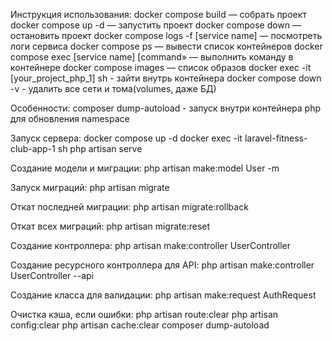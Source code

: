 Инструкция использования:
docker compose build — собрать проект
docker compose up -d — запустить проект
docker compose down — остановить проект
docker compose logs -f [service name] — посмотреть логи сервиса
docker compose ps — вывести список контейнеров
docker compose exec [service name] [command» — выполнить команду в контейнере
docker compose images — список образов
docker exec -it [your_project_php_1] sh - зайти внутрь контейнера
docker compose down -v - удалить все сети и тома(volumes, даже БД)

Особенности:
composer dump-autoload - запуск внутри контейнера php для обновления namespace

Запуск сервера:
docker compose up -d
docker exec -it laravel-fitness-club-app-1 sh
php artisan serve

Создание модели и миграции:
php artisan make:model User -m

Запуск миграций:
php artisan migrate

Откат последней миграции:
php artisan migrate:rollback

Откат всех миграций:
php artisan migrate:reset

Создание контроллера:
php artisan make:controller UserController

Создание ресурсного контроллера для API:
php artisan make:controller UserController --api

Создание класса для валидации:
php artisan make:request AuthRequest

Очистка кэша, если ошибки:
php artisan route:clear
php artisan config:clear
php artisan cache:clear
composer dump-autoload